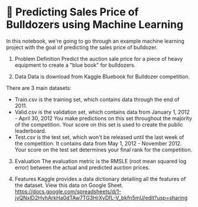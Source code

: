 # 🚜 Predicting Sales Price of Bulldozers using Machine Learning
In this notebook, we're going to go through an example machine learning project with the goal of predicting the sales price of bulldozer.

1. Problem Definition
Predict the auction sale price for a piece of heavy equipment to create a "blue book" for bulldozers.

2. Data
Data is download from Kaggle Bluebook for Bulldozer competition.

There are 3 main datasets:
* Train.csv is the training set, which contains data through the end of 2011.
* Valid.csv is the validation set, which contains data from January 1, 2012 - April 30, 2012 You make predictions on this set throughout the majority of the competition. Your score on this set is used to create the public leaderboard.
* Test.csv is the test set, which won't be released until the last week of the competition. It contains data from May 1, 2012 - November 2012. Your score on the test set determines your final rank for the competition.
3. Evaluation
The evaluation metric is the RMSLE (root mean squared log error) between the actual and predicted auction prices.

4. Features
Kaggle provides a data dictionary detailing all the features of the dataset. View this data on Google Sheet. https://docs.google.com/spreadsheets/d/1-jyQNxlD2HyhArkHa0dTAw7TG3HrXyDfL-V_bkfn5mU/edit?usp=sharing
